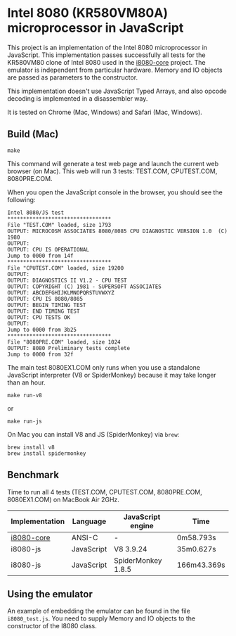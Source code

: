 Intel 8080 (KR580VM80A) microprocessor in JavaScript
====================================================

This project is an implementation of the Intel 8080 microprocessor in
JavaScript. This implementation passes successfully all tests for the
KR580VM80 clone of Intel 8080 used in the [i8080-core][] project.
The emulator is independent from particular hardware. Memory and IO
objects are passed as parameters to the constructor.

[i8080-core]: https://github.com/begoon/i8080-core

This implementation doesn't use JavaScript Typed Arrays, and also opcode
decoding is implemented in a disassembler way.

It is tested on Chrome (Mac, Windows) and Safari (Mac, Windows).

Build (Mac)
-----------

    make

This command will generate a test web page and launch the current web browser
(on Mac). This web will run 3 tests: TEST.COM, CPUTEST.COM, 8080PRE.COM.

When you open the JavaScript console in the browser, you should see the
following:

    Intel 8080/JS test
    *********************************
    File "TEST.COM" loaded, size 1793
    OUTPUT: MICROCOSM ASSOCIATES 8080/8085 CPU DIAGNOSTIC VERSION 1.0  (C) 1980
    OUTPUT: 
    OUTPUT: CPU IS OPERATIONAL
    Jump to 0000 from 14f
    *********************************
    File "CPUTEST.COM" loaded, size 19200
    OUTPUT: 
    OUTPUT: DIAGNOSTICS II V1.2 - CPU TEST
    OUTPUT: COPYRIGHT (C) 1981 - SUPERSOFT ASSOCIATES
    OUTPUT: ABCDEFGHIJKLMNOPQRSTUVWXYZ
    OUTPUT: CPU IS 8080/8085
    OUTPUT: BEGIN TIMING TEST
    OUTPUT: END TIMING TEST
    OUTPUT: CPU TESTS OK
    OUTPUT: 
    Jump to 0000 from 3b25
    *********************************
    File "8080PRE.COM" loaded, size 1024
    OUTPUT: 8080 Preliminary tests complete
    Jump to 0000 from 32f

The main test 8080EX1.COM only runs when you use a standalone JavaScript
interpreter (V8 or SpiderMonkey) because it may take longer than an hour.

    make run-v8

or

    make run-js

On Mac you can install V8 and JS (SpiderMonkey) via `brew`:

    brew install v8
    brew install spidermonkey

Benchmark
---------

Time to run all 4 tests (TEST.COM, CPUTEST.COM, 8080PRE.COM, 8080EX1.COM) on
MacBook Air 2GHz.

Implementation | Language   | JavaScript engine  | Time 
---------------|------------|--------------------|------------
[i8080-core][] | ANSI-C     | -                  | 0m58.793s
i8080-js       | JavaScript | V8 3.9.24          | 35m0.627s
i8080-js       | JavaScript | SpiderMonkey 1.8.5 | 166m43.369s

Using the emulator
------------------

An example of embedding the emulator can be found in the file `i8080_test.js`.
You need to supply Memory and IO objects to the constructor of the I8080 class.
